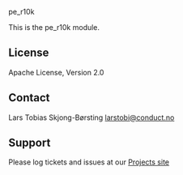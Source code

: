 pe_r10k

This is the pe_r10k module.

License
-------
Apache License, Version 2.0

Contact
-------
Lars Tobias Skjong-Børsting <larstobi@conduct.no>

Support
-------
Please log tickets and issues at our [Projects site](http://github.com/larstobi/puppet-pe_r10k.git)
